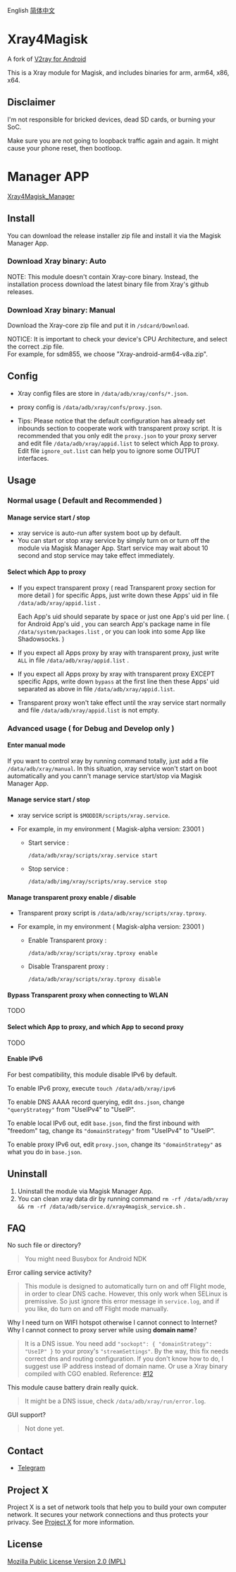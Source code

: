 English [简体中文](README_zh_CN.md)

# Xray4Magisk
A fork of [V2ray for Android](https://github.com/Magisk-Modules-Repo/v2ray)

This is a Xray module for Magisk, and includes binaries for arm, arm64, x86, x64.


## Disclaimer
I'm not responsible for bricked devices, dead SD cards, or burning your SoC.

Make sure you are not going to loopback traffic again and again. It might cause your phone reset, then bootloop.


# Manager APP
[Xray4Magisk_Manager](https://github.com/whalechoi/Xray4Magisk_Manager)


## Install

You can download the release installer zip file and install it via the Magisk Manager App.

### Download Xray binary: Auto
NOTE: This module doesn't contain Xray-core binary. Instead, the installation process download the latest binary file from Xray's github releases.

### Download Xray binary: Manual
Download the Xray-core zip file and put it in `/sdcard/Download`.

NOTICE: It is important to check your device's CPU Architecture, and select the correct .zip file.  
For example, for sdm855, we choose "Xray-android-arm64-v8a.zip".



## Config

- Xray config files are store in `/data/adb/xray/confs/*.json`.
- proxy config is `/data/adb/xray/confs/proxy.json`.

- Tips: Please notice that the default configuration has already set inbounds section to cooperate work with transparent proxy script. It is recommended that you only edit the `proxy.json` to your proxy server and edit file `/data/adb/xray/appid.list` to select which App to proxy. Edit file `ignore_out.list` can help you to ignore some OUTPUT interfaces.



## Usage

### Normal usage ( Default and Recommended )

#### Manage service start / stop

- xray service is auto-run after system boot up by default.
- You can start or stop xray service by simply turn on or turn off the module via Magisk Manager App. Start service may wait about 10 second and stop service may take effect immediately.



#### Select which App to proxy

- If you expect transparent proxy ( read Transparent proxy section for more detail ) for specific Apps, just write down these Apps' uid in file `/data/adb/xray/appid.list` . 

  Each App's uid should separate by space or just one App's uid per line. ( for Android App's uid , you can search App's package name in file `/data/system/packages.list` , or you can look into some App like Shadowsocks. )

- If you expect all Apps proxy by xray with transparent proxy, just write `ALL` in file `/data/adb/xray/appid.list` .

- If you expect all Apps proxy by xray with transparent proxy EXCEPT specific Apps, write down `bypass` at the first line then these Apps' uid separated as above in file `/data/adb/xray/appid.list`. 

- Transparent proxy won't take effect until the xray service start normally and file `/data/adb/xray/appid.list` is not empty.


### Advanced usage ( for Debug and Develop only )

#### Enter manual mode

If you want to control xray by running command totally, just add a file `/data/adb/xray/manual`.  In this situation, xray service won't start on boot automatically and you cann't manage service start/stop via Magisk Manager App. 



#### Manage service start / stop

- xray service script is `$MODDIR/scripts/xray.service`.

- For example, in my environment ( Magisk-alpha version: 23001 )

  - Start service : 

    `/data/adb/xray/scripts/xray.service start`

  - Stop service :

    `/data/adb/img/xray/scripts/xray.service stop`



#### Manage transparent proxy enable / disable

- Transparent proxy script is `/data/adb/xray/scripts/xray.tproxy`.

- For example, in my environment ( Magisk-alpha version: 23001 )

  - Enable Transparent proxy : 

    `/data/adb/xray/scripts/xray.tproxy enable`

  - Disable Transparent proxy :

    `/data/adb/xray/scripts/xray.tproxy disable`


#### Bypass Transparent proxy when connecting to WLAN
TODO

#### Select which App to proxy, and which App to second proxy
TODO

#### Enable IPv6
For best compatibility, this module disable IPv6 by default.

To enable IPv6 proxy, execute `touch /data/adb/xray/ipv6`

To enable DNS AAAA record querying, edit `dns.json`, change `"queryStrategy"` from "UseIPv4" to "UseIP".

To enable local IPv6 out, edit `base.json`, find the first inbound with "freedom" tag, change its `"domainStrategy"` from "UseIPv4" to "UseIP".

To enable proxy IPv6 out, edit `proxy.json`, change its `"domainStrategy"` as what you do in `base.json`.



## Uninstall

1. Uninstall the module via Magisk Manager App.
2. You can clean xray data dir by running command `rm -rf /data/adb/xray && rm -rf /data/adb/service.d/xray4magisk_service.sh` .



## FAQ
No such file or directory?
> You might need Busybox for Android NDK

Error calling service activity?
> This module is designed to automatically turn on and off Flight mode, in order to clear DNS cache. However, this only work when SELinux is premissive. So just ignore this error message in `service.log`, and if you like, do turn on and off Flight mode manually.

Why I need turn on WIFI hotspot otherwise I cannot connect to Internet?
Why I cannot connect to proxy server while using **domain name**?
> It is a DNS issue. You need add `"sockopt": { "domainStrategy": "UseIP" }` to your proxy's `"streamSettings"`. By the way, this fix needs correct dns and routing configuration. If you don't know how to do, I suggest use IP address instead of domain name. Or use a Xray binary compiled with CGO enabled. Reference: [#12](https://github.com/CerteKim/Xray4Magisk/issues/12)

This module cause battery drain really quick.
> It might be a DNS issue, check `/data/adb/xray/run/error.log`.

GUI support?
> Not done yet.



## Contact
- [Telegram](https://t.me/AsteriskFactory)


## Project X

Project X is a set of network tools that help you to build your own computer network. It secures your network connections and thus protects your privacy. See [Project X](https://github.com/XTLS/xray-core) for more information.



## License

[Mozilla Public License Version 2.0 (MPL)](https://raw.githubusercontent.com/XTLS/xray-core/master/LICENSE)
